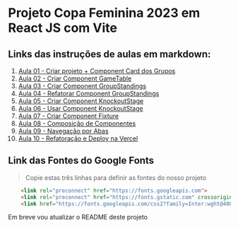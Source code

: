 # Projeto Copa Feminina 2023 em React JS com Vite

## Links das instruções de aulas em markdown:

 1. [Aula 01 - Criar projeto + Component Card dos Grupos](https://github.com/edsonmaia/apifakecopa2023/blob/main/instrucoes/aula01.md)
 2. [Aula 02 - Criar Component GameTable](https://github.com/edsonmaia/apifakecopa2023/blob/main/instrucoes/aula02.md)
 3. [Aula 03 - Criar Component GroupStandings](https://github.com/edsonmaia/apifakecopa2023/blob/main/instrucoes/aula03.md)
 4. [Aula 04 - Refatorar Component GroupStandings](https://github.com/edsonmaia/apifakecopa2023/blob/main/instrucoes/aula04.md)
 5. [Aula 05 - Criar Component KnockoutStage](https://github.com/edsonmaia/apifakecopa2023/blob/main/instrucoes/aula05.md)
 6. [Aula 06 - Usar Component KnockoutStage](https://github.com/edsonmaia/apifakecopa2023/blob/main/instrucoes/aula06.md)
 7. [Aula 07 - Criar Component Fixture](https://github.com/edsonmaia/apifakecopa2023/blob/main/instrucoes/aula07.md)
 8. [Aula 08 - Composição de Componentes](https://github.com/edsonmaia/apifakecopa2023/blob/main/instrucoes/aula08.md)
 9. [Aula 09 - Navegação por Abas](https://github.com/edsonmaia/apifakecopa2023/blob/main/instrucoes/aula09.md)
10. [Aula 10 - Refatoração e Deploy na Vercel](https://github.com/edsonmaia/apifakecopa2023/blob/main/instrucoes/aula10.md)

## Link das Fontes do Google Fonts

> Copie estas três linhas para definir as fontes do nosso projeto

~~~html
    <link rel="preconnect" href="https://fonts.googleapis.com">
    <link rel="preconnect" href="https://fonts.gstatic.com" crossorigin>
    <link href="https://fonts.googleapis.com/css2?family=Inter:wght@400;500;700&family=Roboto+Mono:wght@400;500;700&family=Victor+Mono:wght@400;500;700&display=swap" rel="stylesheet">
~~~

Em breve vou atualizar o README deste projeto
